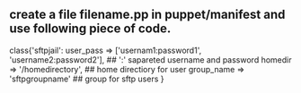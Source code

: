## create a file filename.pp in puppet/manifest and use following piece of code.

class{'sftpjail':
                 user_pass => ['usernam1:password1', 'username2:password2'], ## ':' sapareted username and password
                 homedir => '/homedirectory',                                ## home directiory for user
                 group_name => 'sftpgroupname'                               ##  group for sftp users
}

